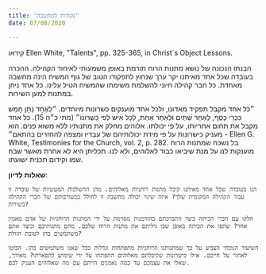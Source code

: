 ```yaml
---
title: 'נקודות למחשבה'
date: 07/08/2020

---
```


קיראו Ellen White, "Talents", pp. 325-365, in Christ`s Object Lessons.

הבנתו הנכונה של נושא מתנות הרוח תורמת באופן משמעותי לאיחוד הקהילה. ההכרה בעובדה שכל אחד מאיתנו יקר ערך שנחוץ לתפקודו הטוב של גוף המשיח הינה מחשבה מאחדת. כל חבר קהילה חיוני להשלמת משימתו שהמשיח הטיל עלינו. כל אחד ניחן במתנות למען השירות.

״כל אחד מקבל תפקיד מאדונו, ולכל אחד מוענקים כשרונות מיוחדים. ״לְאֶחָד נָתַן חָמֵשׁ כִּכְּרֵי כֶּסֶף, לְאַחֵר שְׁתַּיִם וּלְאַחֵר אַחַת, לְכָל אִישׁ לְפִי כִּשְׁרוֹנוֹ״ (מתי כ״ה 15). כל אחד מקבל את תחום אחריותו, על פי יכולתו. אלוהים מחלק את מתנותיו ללא משוא פנים. הוא מעניק כישרונות על פי מידת יכולותיהם של עבדיו ומצפה להחזרים בהתאם״ - Ellen G. White, Testimonies for the Church, vol. 2, p. 282. בל נשכח שמתנות הרוח מוענקות לנו על מנת שיביאו כבוד לאלוהים, ולא לנו. תכליתן היא לא אחרת מאשר שבח שמו וקידום תכנית ישועתו.

**שאלות לדיון**:

`הגו בעובדה שכל אחד מאיתנו קיבל מתנות רוחניות מאלוהים. מהן ההשלכות המעשיות של עובדה זו עבור הקהילה המקומית שלך? איזה שינוי יכולה מחשבה זו לחולל במעורבותם של חברי הקהילה בשירות?`

`חלקו עם חברי הכיתה כיצד התברכתם בהזדמנות מסוימת על ידי המתנות הרוחניות של אדם מאמין אחר? שתפו את הכיתה באופן שבו גיליתם את מתנות הרוח שלכם. מהם מתנותיכם וכיצד אתם משתמשים בהן לטובת הזולת?`

`השיעור הנוכחי הצביע על כך שמתנותנו הרוחניות מתפתחות וגדלות ככל שאנו משתמשים בהן. הביטו לאחור על חייכם. אילו כישרונות שקיבלתם מאלוהים התפתחו על ידי שימוש לתפארתו? מאידך, שאלו את עצמכם עד כמה נאמנים הייתם עם מה שאלוהים העניק לכם.`
